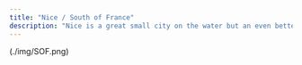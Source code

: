 ```yaml
---
title: "Nice / South of France"
description: "Nice is a great small city on the water but an even better place to go for an abundance of day trips"
---
```


(./img/SOF.png)
